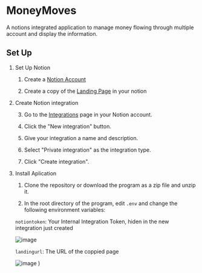 # MoneyMoves
A notions integrated application to manage money flowing through multiple account and display the information. 

## Set Up

1. Set Up Notion
	
	1. Create a [Notion Account](https://www.notion.so/product)
  	
	2. Create a copy of the [Landing Page](https://valiant-silica-d27.notion.site/MoneyMoves-Template-a2e628aecc714c52802ddd8a572cbcee) in your notion

1. Create Notion integration
  	
	3. Go to the [Integrations](https://www.notion.so/my-integrations) page in your Notion account.
  	
	4. Click the "New integration" button.
  	
	5. Give your integration a name and description.
  	
	6. Select "Private integration" as the integration type.
 	
	7. Click "Create integration".

3. Install Aplication
  	
	1. Clone the repository or download the program as a zip file and unzip it. 
  	
	2. In the root directory of the program, edit `.env` and change the following environment variables: 
  	
	`notiontoken`: Your Internal Integration Token, hiden in the new integration just created  
  
  	![image](https://user-images.githubusercontent.com/33423299/209343663-8be6a295-af39-45db-a4fe-bbbf1a21d404.png)
  
  	`landingurl`: The URL of the coppied page
  
  	![image](https://user-images.githubusercontent.com/33423299/229369429-2cdcb09c-8b21-4878-a365-9d0ed8074cff.png)
)
